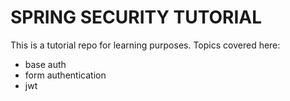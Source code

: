 # SPRING SECURITY TUTORIAL
This is a tutorial repo for learning purposes. Topics covered here:
- base auth
- form authentication
- jwt